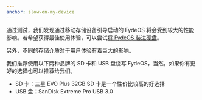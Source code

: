 ```yaml
---
anchor: slow-on-my-device
---
```

通过测试，我们发现通过移动存储设备引导启动的 FydeOS 将会受到较大的性能影响。若希望获得最佳使用体验，可以尝试[将 FydeOS 装进硬盘](/getting-started/install-fydeos-to-hdd/)。

另外，不同的存储介质对于用户体验有着巨大的影响。

我们推荐使用以下两种品牌的 SD 卡和 USB 盘烧写 FydeOS，当然，如果你有更好的选择也可以推荐给我们。

* SD 卡：三星 EVO Plus 32GB SD 卡是一个性价比较高的好选择
* USB 盘：SanDisk Extreme Pro USB 3.0
